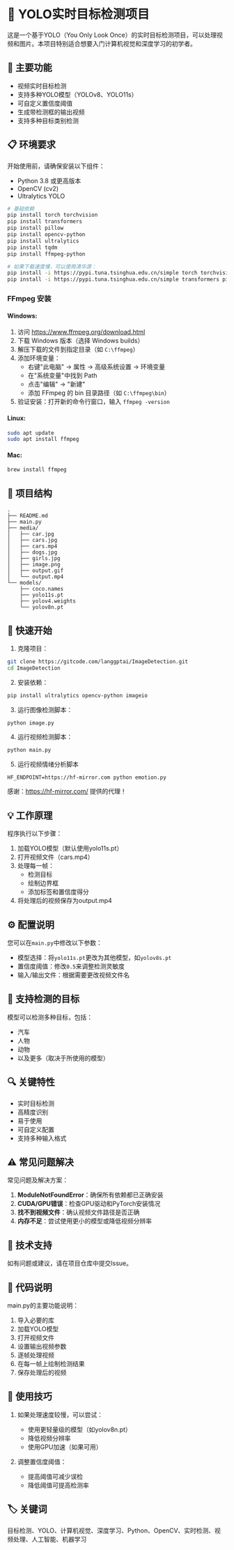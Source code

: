 # 🚀 YOLO实时目标检测项目

这是一个基于YOLO（You Only Look Once）的实时目标检测项目，可以处理视频和图片。本项目特别适合想要入门计算机视觉和深度学习的初学者。

## 🎯 主要功能

- 视频实时目标检测
- 支持多种YOLO模型（YOLOv8、YOLO11s）
- 可自定义置信度阈值
- 生成带检测框的输出视频
- 支持多种目标类别检测

## 📋 环境要求

开始使用前，请确保安装以下组件：

- Python 3.8 或更高版本
- OpenCV (cv2)
- Ultralytics YOLO

```bash
# 基础依赖
pip install torch torchvision
pip install transformers
pip install pillow
pip install opencv-python
pip install ultralytics
pip install tqdm
pip install ffmpeg-python

# 如果下载速度慢，可以使用清华源：
pip install -i https://pypi.tuna.tsinghua.edu.cn/simple torch torchvision
pip install -i https://pypi.tuna.tsinghua.edu.cn/simple transformers pillow opencv-python ultralytics tqdm ffmpeg-python
```

### FFmpeg 安装

#### Windows:
1. 访问 https://www.ffmpeg.org/download.html
2. 下载 Windows 版本（选择 Windows builds）
3. 解压下载的文件到指定目录（如 `C:\ffmpeg`）
4. 添加环境变量：
   - 右键"此电脑" → 属性 → 高级系统设置 → 环境变量
   - 在"系统变量"中找到 Path
   - 点击"编辑" → "新建"
   - 添加 FFmpeg 的 bin 目录路径（如 `C:\ffmpeg\bin`）
5. 验证安装：打开新的命令行窗口，输入 `ffmpeg -version`

#### Linux:
```bash
sudo apt update
sudo apt install ffmpeg
```

#### Mac:
```bash
brew install ffmpeg
```

## 📁 项目结构

```
.
├── README.md
├── main.py
├── media/
│   ├── car.jpg
│   ├── cars.jpg
│   ├── cars.mp4
│   ├── dogs.jpg
│   ├── girls.jpg
│   ├── image.png
│   ├── output.gif
│   └── output.mp4
└── models/
    ├── coco.names
    ├── yolo11s.pt
    ├── yolov4.weights
    └── yolov8n.pt
```

## 🚀 快速开始

1. 克隆项目：
```bash
git clone https://gitcode.com/langgptai/ImageDetection.git
cd ImageDetection
```

2. 安装依赖：
```bash
pip install ultralytics opencv-python imageio
```

3. 运行图像检测脚本：
```bash
python image.py
```

4. 运行视频检测脚本：
```bash
python main.py
```

5. 运行视频情绪分析脚本
```
HF_ENDPOINT=https://hf-mirror.com python emotion.py
```
感谢：https://hf-mirror.com/ 提供的代理！

## 💡 工作原理

程序执行以下步骤：

1. 加载YOLO模型（默认使用yolo11s.pt）
2. 打开视频文件（cars.mp4）
3. 处理每一帧：
   - 检测目标
   - 绘制边界框
   - 添加标签和置信度得分
4. 将处理后的视频保存为output.mp4

## ⚙️ 配置说明

您可以在`main.py`中修改以下参数：

- 模型选择：将`yolo11s.pt`更改为其他模型，如`yolov8s.pt`
- 置信度阈值：修改`0.5`来调整检测灵敏度
- 输入/输出文件：根据需要更改视频文件名

## 🎯 支持检测的目标

模型可以检测多种目标，包括：
- 汽车
- 人物
- 动物
- 以及更多（取决于所使用的模型）

## 🔍 关键特性

- 实时目标检测
- 高精度识别
- 易于使用
- 可自定义配置
- 支持多种输入格式

## ⚠️ 常见问题解决

常见问题及解决方案：

1. **ModuleNotFoundError**：确保所有依赖都已正确安装
2. **CUDA/GPU错误**：检查GPU驱动和PyTorch安装情况
3. **找不到视频文件**：确认视频文件路径是否正确
4. **内存不足**：尝试使用更小的模型或降低视频分辨率

## 📧 技术支持

如有问题或建议，请在项目仓库中提交Issue。

## 🤝 代码说明

main.py的主要功能说明：

1. 导入必要的库
2. 加载YOLO模型
3. 打开视频文件
4. 设置输出视频参数
5. 逐帧处理视频
6. 在每一帧上绘制检测结果
7. 保存处理后的视频

## 🌟 使用技巧

1. 如果处理速度较慢，可以尝试：
   - 使用更轻量级的模型（如yolov8n.pt）
   - 降低视频分辨率
   - 使用GPU加速（如果可用）

2. 调整置信度阈值：
   - 提高阈值可减少误检
   - 降低阈值可提高检测率

## 🏷️ 关键词

目标检测、YOLO、计算机视觉、深度学习、Python、OpenCV、实时检测、视频处理、人工智能、机器学习
